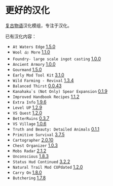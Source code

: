 # 更好的汉化

[复古物语](https://www.vintagestory.at/)汉化模组，专注于汉化。

已有汉化内容：
- `At Waters Edge` [1.5.0](https://mods.vintagestory.at/atwatersedge)
- `Wool 🙵 More` [1.1.0](https://mods.vintagestory.at/wool)
- `Foundry- large scale ingot casting` [1.0.0](https://mods.vintagestory.at/show/mod/1197)
- `Ancient Armory` [1.0.0](https://mods.vintagestory.at/ancientarmory)
- `Gourmand` [1.5.0](https://mods.vintagestory.at/show/mod/14390)
- `Early Mod Tool Kit` [3.1.0](https://mods.vintagestory.at/emtk)
- `Wild Farming - Revival` [1.3.4](https://mods.vintagestory.at/wildfarmingrevival)
- `Balanced Thirst` [0.0.43](https://mods.vintagestory.at/balancedthirst)
- ``Kanahaku`s (Not Only) Spear Expansion`` [0.1.9](https://mods.vintagestory.at/show/mod/11264)
- `Improved Handbook Recipes` [1.1.2](https://mods.vintagestory.at/improvedhandbookrecipes)
- `Extra Info` [1.9.6](https://mods.vintagestory.at/extrainfo)
- `Level UP` [1.2.9](https://mods.vintagestory.at/levelup)
- `VS Quest` [1.2.0](https://mods.vintagestory.at/vsquest)
- `BetterRuins` [0.3.7](https://mods.vintagestory.at/betterruins)
- `VS Village` [1.0.6](https://mods.vintagestory.at/vsvillage)
- `Truth and Beauty: Detailed Animals` [0.1.1](https://mods.vintagestory.at/detailedanimals)
- `Primitive Survival` [3.7.5](https://mods.vintagestory.at/primitivesurvival)
- `Cartographer` [2.0.10](https://mods.vintagestory.at/nbcartographer)
- `Chest Organizer` [1.0.3](https://mods.vintagestory.at/chestorganizer)
- `Mobs Radar` [2.1.2](https://mods.vintagestory.at/mobsradar)
- `Unconscious` [1.8.3](https://mods.vintagestory.at/unconscious)
- `Status Hud Continued` [3.2.2](https://mods.vintagestory.at/show/mod/9817)
- `Natural Trail Mod CUPdated` [1.2.0](https://mods.vintagestory.at/trailmodcupdated)
- `Carry On` [1.8.0](https://mods.vintagestory.at/carryon)
- `Butchering` [1.7.8](https://mods.vintagestory.at/butchering)
